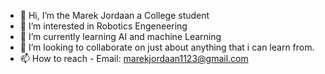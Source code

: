 - 👋 Hi, I’m the Marek Jordaan a College student
- 👀 I’m interested in Robotics Engeneering
- 🌱 I’m currently learning AI and machine Learning
- 💞️ I’m looking to collaborate on just about anything that i can learn from.
- 📫 How to reach - Email: marekjordaan1123@gmail.com

<!---
BulletzZA/BulletzZA is a ✨ special ✨ repository because its `README.md` (this file) appears on your GitHub profile.
You can click the Preview link to take a look at your changes.
--->
